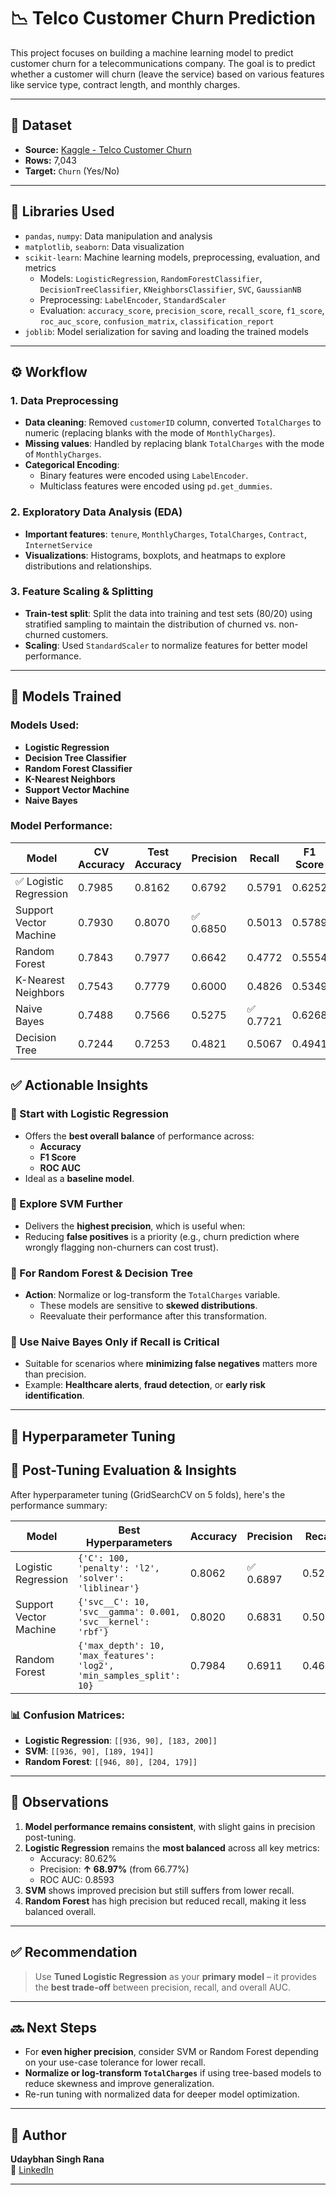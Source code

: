 # 📉 Telco Customer Churn Prediction

This project focuses on building a machine learning model to predict customer churn for a telecommunications company. The goal is to predict whether a customer will churn (leave the service) based on various features like service type, contract length, and monthly charges.

---

## 📂 Dataset

- **Source:** [Kaggle - Telco Customer Churn](https://www.kaggle.com/blastchar/telco-customer-churn)
- **Rows:** 7,043  
- **Target:** `Churn` (Yes/No)

---

## 🧰 Libraries Used

- `pandas`, `numpy`: Data manipulation and analysis
- `matplotlib`, `seaborn`: Data visualization
- `scikit-learn`: Machine learning models, preprocessing, evaluation, and metrics
  - Models: `LogisticRegression`, `RandomForestClassifier`, `DecisionTreeClassifier`, `KNeighborsClassifier`, `SVC`, `GaussianNB`
  - Preprocessing: `LabelEncoder`, `StandardScaler`
  - Evaluation: `accuracy_score`, `precision_score`, `recall_score`, `f1_score`, `roc_auc_score`, `confusion_matrix`, `classification_report`
- `joblib`: Model serialization for saving and loading the trained models

---

## ⚙️ Workflow

### 1. Data Preprocessing
- **Data cleaning**: Removed `customerID` column, converted `TotalCharges` to numeric (replacing blanks with the mode of `MonthlyCharges`).
- **Missing values**: Handled by replacing blank `TotalCharges` with the mode of `MonthlyCharges`.
- **Categorical Encoding**: 
  - Binary features were encoded using `LabelEncoder`.
  - Multiclass features were encoded using `pd.get_dummies`.

### 2. Exploratory Data Analysis (EDA)
- **Important features**: `tenure`, `MonthlyCharges`, `TotalCharges`, `Contract`, `InternetService`
- **Visualizations**: Histograms, boxplots, and heatmaps to explore distributions and relationships.

### 3. Feature Scaling & Splitting
- **Train-test split**: Split the data into training and test sets (80/20) using stratified sampling to maintain the distribution of churned vs. non-churned customers.
- **Scaling**: Used `StandardScaler` to normalize features for better model performance.

---

## 🤖 Models Trained

### Models Used:
- **Logistic Regression**
- **Decision Tree Classifier**
- **Random Forest Classifier**
- **K-Nearest Neighbors**
- **Support Vector Machine**
- **Naive Bayes**

### Model Performance:
| Model                  | CV Accuracy | Test Accuracy | Precision | Recall | F1 Score | ROC AUC |
|------------------------|-------------|---------------|-----------|--------|----------|---------|
| ✅ Logistic Regression | 0.7985      | 0.8162        | 0.6792    | 0.5791 | 0.6252   | ✅ 0.8616 |
| Support Vector Machine | 0.7930      | 0.8070        | ✅ 0.6850 | 0.5013 | 0.5789   | 0.8132   |
| Random Forest          | 0.7843      | 0.7977        | 0.6642    | 0.4772 | 0.5554   | 0.8349   |
| K-Nearest Neighbors    | 0.7543      | 0.7779        | 0.6000    | 0.4826 | 0.5349   | 0.7767   |
| Naive Bayes            | 0.7488      | 0.7566        | 0.5275    | ✅ 0.7721 | 0.6268   | 0.8430   |
| Decision Tree          | 0.7244      | 0.7253        | 0.4821    | 0.5067 | 0.4941   | 0.6571   |

## ✅ Actionable Insights

### 🔹 Start with Logistic Regression
- Offers the **best overall balance** of performance across:
  - **Accuracy**
  - **F1 Score**
  - **ROC AUC**
- Ideal as a **baseline model**.

### 🔹 Explore SVM Further
- Delivers the **highest precision**, which is useful when:
- Reducing **false positives** is a priority (e.g., churn prediction where wrongly flagging non-churners can cost trust).

### 🔹 For Random Forest & Decision Tree
- **Action**: Normalize or log-transform the `TotalCharges` variable.
  - These models are sensitive to **skewed distributions**.
  - Reevaluate their performance after this transformation.

### 🔹 Use Naive Bayes Only if Recall is Critical
- Suitable for scenarios where **minimizing false negatives** matters more than precision.
- Example: **Healthcare alerts**, **fraud detection**, or **early risk identification**.


---

## 🔧 Hyperparameter Tuning

## 🎯 Post-Tuning Evaluation & Insights

After hyperparameter tuning (GridSearchCV on 5 folds), here's the performance summary:

| Model                  | Best Hyperparameters                                                  | Accuracy | Precision | Recall | F1 Score | ROC AUC |
|------------------------|-----------------------------------------------------------------------|----------|-----------|--------|----------|---------|
| Logistic Regression    | `{'C': 100, 'penalty': 'l2', 'solver': 'liblinear'}`                 | 0.8062   | ✅ 0.6897  | 0.5222 | ✅ 0.5944 | ✅ 0.8593 |
| Support Vector Machine | `{'svc__C': 10, 'svc__gamma': 0.001, 'svc__kernel': 'rbf'}`          | 0.8020   | 0.6831    | 0.5065 | 0.5817   | 0.8533  |
| Random Forest          | `{'max_depth': 10, 'max_features': 'log2', 'min_samples_split': 10}`| 0.7984   | 0.6911    | 0.4674 | 0.5576   | 0.8552  |

### 📊 Confusion Matrices:
- **Logistic Regression**: `[[936, 90], [183, 200]]`
- **SVM**: `[[936, 90], [189, 194]]`
- **Random Forest**: `[[946, 80], [204, 179]]`

---

## 🧠 Observations

1. **Model performance remains consistent**, with slight gains in precision post-tuning.
2. **Logistic Regression** remains the **most balanced** across all key metrics:
   - Accuracy: 80.62%
   - Precision: **↑ 68.97%** (from 66.77%)
   - ROC AUC: 0.8593
3. **SVM** shows improved precision but still suffers from lower recall.
4. **Random Forest** has high precision but reduced recall, making it less balanced overall.

---

## ✅ Recommendation

> Use **Tuned Logistic Regression** as your **primary model** – it provides the **best trade-off** between precision, recall, and overall AUC.

---

## 🔜 Next Steps

- For **even higher precision**, consider SVM or Random Forest depending on your use-case tolerance for lower recall.
- **Normalize or log-transform `TotalCharges`** if using tree-based models to reduce skewness and improve generalization.
- Re-run tuning with normalized data for deeper model optimization.


---

## 📝 Author

**Udaybhan Singh Rana**  
🔗 [LinkedIn](https://www.linkedin.com/in/udaybhan-rana/)

---